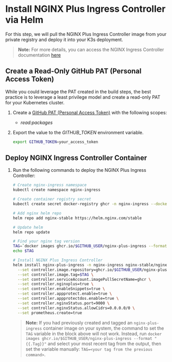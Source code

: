 # Install NGINX Plus Ingress Controller via Helm

For this step, we will pull the NGINX Plus Ingress Controller image from your private registry and deploy it into your K3s deployment.

> **Note:** For more details, you can access the NGINX Ingress Controller documentation [here](https://docs.nginx.com/nginx-ingress-controller/installation/installation-with-helm/)

## Create a Read-Only GitHub PAT (Personal Access Token)

While you could leverage the PAT created in the build steps, the best practice is to leverage a least privilege model and create a read-only PAT for your Kubernetes cluster.

1. Create a [GitHub PAT (Personal Access Token)](https://docs.github.com/en/authentication/keeping-your-account-and-data-secure/creating-a-personal-access-token) with the following scopes:
    - *read:packages*

1. Export the value to the *GITHUB_TOKEN* environment variable.

    ```bash
    export GITHUB_TOKEN=your_access_token
    ```

## Deploy NGINX Ingress Controller Container

1. Run the following commands to deploy the NGINX Plus Ingress Controller:

    ```bash
    # Create nginx-ingress namespace
    kubectl create namespace nginx-ingress

    # Create container registry secret
    kubectl create secret docker-registry ghcr -n nginx-ingress --docker-server=ghcr.io --docker-username=${GITHUB_USER} --docker-password=${GITHUB_TOKEN}

    # Add nginx helm repo
    helm repo add nginx-stable https://helm.nginx.com/stable

    # Update helm
    helm repo update

    # Find your nginx tag version
    TAG=`docker images ghcr.io/$GITHUB_USER/nginx-plus-ingress --format "{{.Tag}}"`
    echo $TAG

    # Install NGINX Plus Ingress Controller
    helm install nginx-plus-ingress -n nginx-ingress nginx-stable/nginx-ingress \
      --set controller.image.repository=ghcr.io/$GITHUB_USER/nginx-plus-ingress \
      --set controller.image.tag=$TAG \
      --set controller.serviceAccount.imagePullSecretName=ghcr \
      --set controller.nginxplus=true \
      --set controller.enableSnippets=true \
      --set controller.appprotect.enable=true \
      --set controller.appprotectdos.enable=true \
      --set controller.nginxStatus.port=9000 \
      --set controller.nginxStatus.allowCidrs=0.0.0.0/0 \
      --set prometheus.create=true
    ```

    > **Note:** If you had previously created and tagged an `nginx-plus-ingress` container image on your system, the command to set the `TAG` variable in the block above will not work. Instead, run `docker images ghcr.io/$GITHUB_USER/nginx-plus-ingress --format "{{.Tag}}"` and select your most recent tag from the output, then set the variable manually: `TAG=<your tag from the previous command>`.
